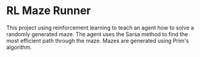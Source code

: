 # RL Maze Runner

This project using reinforcement learning to teach an agent how to solve a randomly generated maze. The agent uses the Sarsa method to find the most efficient path through the maze. Mazes are generated using Prim's algorithm.
